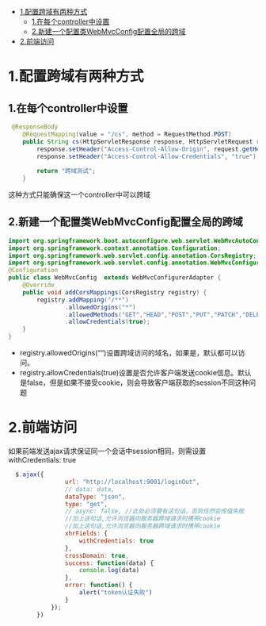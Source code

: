<!-- TOC -->

- [1.配置跨域有两种方式](#1配置跨域有两种方式)
  - [1.在每个controller中设置](#1在每个controller中设置)
  - [2.新建一个配置类WebMvcConfig配置全局的跨域](#2新建一个配置类webmvcconfig配置全局的跨域)
- [2.前端访问](#2前端访问)

<!-- /TOC -->
# 1.配置跨域有两种方式
##  1.在每个controller中设置
``` java
 @ResponseBody
    @RequestMapping(value = "/cs", method = RequestMethod.POST)
    public String cs(HttpServletResponse response, HttpServletRequest request) {
        response.setHeader("Access-Control-Allow-Origin", request.getHeader("Origin"));
        response.setHeader("Access-Control-Allow-Credentials", "true");// 允许服务器向浏览器跨域响应时更改浏览器（客户端）的cookie
        
        return "跨域测试";
    }
```
这种方式只能确保这一个controller中可以跨域
## 2.新建一个配置类WebMvcConfig配置全局的跨域
``` java
import org.springframework.boot.autoconfigure.web.servlet.WebMvcAutoConfiguration;
import org.springframework.context.annotation.Configuration;
import org.springframework.web.servlet.config.annotation.CorsRegistry;
import org.springframework.web.servlet.config.annotation.WebMvcConfigurerAdapter;
@Configuration
public class WebMvcConfig  extends WebMvcConfigurerAdapter {
    @Override
    public void addCorsMappings(CorsRegistry registry) {
        registry.addMapping("/**")
                .allowedOrigins("*")
                .allowedMethods("GET","HEAD","POST","PUT","PATCH","DELETE","OPTIONS","TRACE")
                .allowCredentials(true);
    }
}
```
* registry.allowedOrigins(““)设置跨域访问的域名，如果是，默认都可以访问。
* registry.allowCredentials(true)设置是否允许客户端发送cookie信息。默认是false，但是如果不接受cookie，则会导致客户端获取的session不同这种问题
# 2.前端访问
如果前端发送ajax请求保证同一个会话中session相同，则需设置 withCredentials: true
``` js
  $.ajax({
                url: "http://localhost:9001/loginOut",
                // data: data,
                dataType: "json",
                type: "get",
                // async: false, //此处必须要有这句话，否则任然会传值失败
                //加上这句话,允许浏览器向服务器跨域请求时携带cookie
                //加上这句话,允许浏览器向服务器跨域请求时携带cookie
                xhrFields: {
                    withCredentials: true
                },
                crossDomain: true,
                success: function(data) {
                    console.log(data)
                },
                error: function() {
                    alert("token认证失败")
                }
            });
        })
```